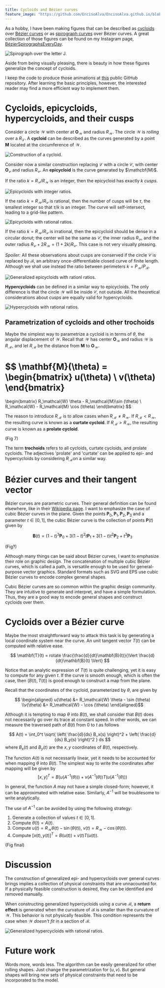 ```yaml
---
title: Cycloids and Bézier curves
feature_image: "https://github.com/EncisoAlva/EncisoAlva.github.io/blob/main/img/banner_tulip.jpg?raw=true"
---
```


As a hobby, I have been making figures that can be described as [cycloids](https://en.wikipedia.org/wiki/Cycloid) over [Bézier curves](https://en.wikipedia.org/wiki/B%C3%A9zier_curve) or as [spirograph curves](https://en.wikipedia.org/wiki/Spirograph) over Bézier curves.
A great collection of those figures can be found on my Instagram page, [BézierSpirographsEveryDay](https://www.instagram.com/Bézierspirographseveryday?igsh=MWR2NXBtcGdhNWxyNg==).

![Spirograph over the letter J.](https://github.com/EncisoAlva/EncisoAlva.github.io/blob/main/img/art/doubledouble250921_21.png?raw=true)

Aside from being visually pleasing, there is beauty in how these figures generalize the concept of cycloids.

I keep the code to produce those animations at [this](https://github.com/EncisoAlva/spirographs_matlab) public GitHub repository. After learning the basic principles, however, the interested reader may find a more efficient way to implement them. 

# Cycloids, epicycloids, hypercycloids, and their cusps

Consider a circle $\mathcal{W}$ with center at $\mathbf{O}_\mathcal{W}$ and radius $R_\mathcal{W}$. The circle $\mathcal{W}$ is *rolling* over a $R_\mathcal{L}$.
A **cycloid** can be described as the curves generated by a point $\mathbf{M}$ located at the circumference of $\mathcal{W}$. 

![Construction of a cycloid.](https://github.com/EncisoAlva/EncisoAlva.github.io/blob/main/img/art/fig02.png?raw=true)

Consider now a similar construction replacing $\mathcal{L}$ with a circle $\mathcal{C}$, with center $\mathbf{O}_\mathcal{C}$ and radius $R_\mathcal{C}$.
An **epicycloid** is the curve generated by $\mathcbf{M}$.

If the ratio $k = R_\mathcal{C}/R_\mathcal{W}$ is an integer, then the epicycloid has exactly $k$ *cusps*.

![Epicycloids with integer ratios.](https://github.com/EncisoAlva/EncisoAlva.github.io/blob/main/img/art/fig03.png?raw=true)

If the ratio $k = R_\mathcal{W}/R_\mathcal{C}$ is rational, then the number of cusps will be $\tau$, the smallest integer so that $\tau/k$ is an integer. The curve will self-intersect, leading to a grid-like pattern.

![Epicycloids with rational ratios.](https://github.com/EncisoAlva/EncisoAlva.github.io/blob/main/img/art/fig04.png?raw=true)

If the ratio $k = R_\mathcal{W}/R_\mathcal{C}$ is irrational, then the epicycloid should be dense in a circular donut; the center will be the same as $\mathcal{C}$, the inner radius $R_\mathcal{C}$, and the outer radius $R_\mathcal{C} + 2 R_\mathcal{W} = (1+2k) R_\mathcal{C}$. This case is not very visually pleasing.

*Spoiler:* All these observations about cusps are conserved if the circle $\mathcal{C}$ is replaced by $\mathcal{B}$, an arbitrary once-differentiable closed curve of finite length.
Although we shall use instead the ratio between perimeters $k = P_\mathcal{W}/P_\mathcal{B}$.

![Generalized epicycloids with rationl ratios.](https://github.com/EncisoAlva/EncisoAlva.github.io/blob/main/img/art/fig05.png?raw=true)

**Hypercycloids** can be defined in a similar way to epicycloids. The only difference is that the circle $\mathcal{W}$ will be inside $\mathcal{C}$, not outside. All the theoretical considerations about cusps are equally valid for hypercycloids.

![Hypercycloids with rational ratios.](https://github.com/EncisoAlva/EncisoAlva.github.io/blob/main/img/art/fig06.png?raw=true)

## Parametrization of cycloids and other trochoids

Maybe the simplest way to parametrize a cycloid is in terms of $\theta$, the angular displacement of $\mathcal{W}$. Recall that $\mathcal{W}$ has center $\mathbf{O}_\mathcal{W}$ and radius $\mathcal{W}$ is $R_\mathcal{M}$, and let $R_\mathcal{M}$ be the distance from $\mathbf{M}$ to $\mathbf{O}_\mathcal{W}$.

$$
\mathbf{M}(\theta) = 
\begin{bmatrix} u(\theta) \\ v(\theta) \end{bmatrix}
=
\begin{bmatrix} R_\mathcal{W} \theta - R_\mathcal{M}\sin (\theta) \\ R_\mathcal{W} - R_\mathcal{M} \cos (\theta) \end{bmatrix}
$$

The reason to introduce $R_\mathcal{M}$ is to allow cases when $R_\mathcal{M} \neq R_\mathcal{W}$.
If $R_\mathcal{M} < R_\mathcal{W}$, the resulting curve is known as a **curtate cycloid**. If $R_\mathcal{M} > R_\mathcal{W}$, the resulting curve is known as a **prolate cycloid**.

(Fig 7)

The term **trochoids** refers to all cycloids, curtate cycloids, and prolate cycloids. The adjectives 'prolate' and 'curtate' can be applied to epi- and hypercycloids by considering $R_\mathcal{M}$on a similar way.

# Bézier curves and their tangent vector

Bézier curves are parametric curves. Their general definition can be found elsewhere, like in their [Wikipedia page](https://en.wikipedia.org/wiki/B%C3%A9zier_curve). I want to emphasize the case of cubic Bézier curves in the plane. Given the points $\mathbf{P}_0, \mathbf{P}_1, \mathbf{P}_2, \mathbf{P}_3$ and a parameter $t \in [0,1]$, the cubic Bézier curve is the collection of points $\mathbf{P}(t)$ given by

$$
\mathbf{B}(t) = (1-t)^3 \mathbf{P}_0 + 3(1-t)^2t \mathbf{P}_1 + 3(1-t) t^2 \mathbf{P}_2 + t^3 \mathbf{P}_3
$$

(Fig?)

Although many things can be said about Bézier curves, I want to emphasize their role on graphic design. The concatenation of multiple cubic Bézier curves, which is called a path, is versatile enough to be used for general-purpose vector graphics. Standard formats such as SVG and EPS use cubic Bézier curves to encode complex general shapes.

Cubic Bézier curves are so common within the graphic design community. They are intuitive to generate and interpret, and have a simple formulation. Thus, they are a good way to encode general shapes and construct cycloids over them.

# Cycloids over a Bézier curve

Maybe the most straightforward way to attack this task is by generating a local coordinate system near the curve. An unit tangent vector $T(t)$ can be computed with relative ease.

$$
\mathbf{T}(t) = rotate \frac{\frac{d}{dt}\mathbf{B}(t)}{\Vert \frac{d}{dt}\mathbf{B}(t) \Vert}
$$

Notice that an analytic expression of $T(t)$ is quite challenging, yet it is easy to compute for any given $t$. If the curve is smooth enough, which is often the case, then $(B(t),T(t))$ is good enough to construct a map from the plane. 

Recall that the coordinates of the cycloid, parameterized by $\theta$, are given by

$$ \begin{aligned}
u(\theta) &= R_\mathcal{W} \theta - \sin (\theta) \\v(\theta) &= R_\mathcal{W} - \cos (\theta) 
\end{aligned}$$

Although it is tempting to map $\theta$ into $B(t)$, we shall consider that $B(t)$ does not necessarily go over its trace at constant speed. In other words, we can measure the traversed path of $B(t)$ from $0$ to $t$ as follows

$$
A(t) = \int_0^t \sqrt{ \left( \frac{d}{ds} B_x(s) \right)^2 + \left( \frac{d}{ds} B_y(s) \right)^2 } ds
$$
where $B_x(t)$ and $B_y(t)$ are the $x,y$ coordinates of $B(t)$, respectively. 

The function $A(t)$ is not necessarily linear, yet it needs to be accounted for when mapping $\theta$ into $B(t)$.
The simplest way to write the coordinates after mapping will be given by
$$ [x,y]^T = 
B\left( u\left(A^{-1}\left(\theta\right)\right)\right) + v\left(A^{-1}\left(\theta\right)\right) T\left( u\left(A^{-1}\left(\theta\right)\right)\right)
$$

In general, the function $A$ may not have a simple closed-form; however, it can be approximated with relative ease. 
Similarly, $A^{-1}$ will be troublesome to write analytically. 

The use of $A^{-1}$ can be avoided by using the following strategy:
1. Generate a collection of values $t \in [0,1]$.
2. Compute $\theta(t) = A(t)$.
3. Compute $u(t)= R_\mathcal{W} \theta(t) - \sin (\theta(t))$, $v(t) = R_\mathcal{W} - \cos (\theta(t))$.
4. Compute $[x(t), y(t)]^T = B\left( u\left(t\right)\right) + v\left(t\right) T\left( u\left(t\right)\right)$.

(Fig final)

# Discussion

The construction of generalized epi- and hypercycloids over general curves brings implies a collection of physical constraints that are unnacounted for. If a physically feasible construction is desired, they can be identified and removed manually.

When constructing generalized hypercycloids using a curve $\mathcal{B}$, a **return effect** is generated when the curvature of $\mathcal{B}$ is smaller than the curvature of $\mathcal{W}$. This behavior is not physically feasible. This condition represents the case when $\mathcal{W}$ *doesn't fit* in a section of $\mathcal{B}$. 

![Generalized hypercycloids with rational ratios.](https://github.com/EncisoAlva/EncisoAlva.github.io/blob/main/img/art/fig07.png?raw=true)

# Future work

Words more, words less. The algorithm can be easily generalized for other rolling shapes. Just change the parametrization for $(u,v)$. But general shapes will bring new sets of physical constraints that need to be incorporated to the model.